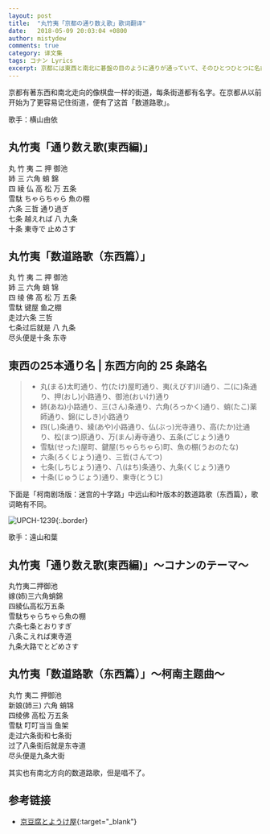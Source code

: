 ```yaml
---
layout: post
title:  "丸竹夷「京都の通り数え歌」歌词翻译"
date:   2018-05-09 20:03:04 +0800
author: mistydew
comments: true
category: 译文集
tags: コナン Lyrics
excerpt: 京都には東西と南北に碁盤の目のように通りが通っていて、そのひとつひとつに名前がついています。京都では昔から通りを簡単に覚えられるように、「通り数え歌」というのがあります。
---
```

京都有著东西和南北走向的像棋盘一样的街道，每条街道都有名字。在京都从以前开始为了更容易记住街道，便有了这首「数道路歌」。

歌手：横山由依

<div class="lyric-original">
  <h2>丸竹夷「通り数え歌(東西編)」</h2>
  <p>
    丸 竹 夷 二 押 御池<br>
    姉 三 六角 蛸 錦<br>
    四 綾 仏 高 松 万 五条<br>
    雪駄 ちゃらちゃら 魚の棚<br>
    六条 三哲 通り過ぎ<br>
    七条 越えれば 八 九条<br>
    十条 東寺で 止めさす
  </p>
</div>

<div class="lyric-translation">
  <h2>丸竹夷「数道路歌（东西篇）」</h2>
  <p>
    丸 竹 夷 二 押 御池<br>
    姉 三 六角 蛸 锦<br>
    四 绫 佛 高 松 万 五条<br>
    雪駄 键屋 鱼之棚<br>
    走过六条 三哲<br>
    七条过后就是 八 九条<br>
    尽头便是十条 东寺
  </p>
</div>

## 東西の25本通り名 | 东西方向的 25 条路名

> * 丸(まる)太町通り、竹(たけ)屋町通り、夷(えびす)川通り、二(に)条通り、押(おし)小路通り、御池(おいけ)通り
> * 姉(あね)小路通り、三(さん)条通り、六角(ろっかく)通り、蛸(たこ)薬師通り、錦(にしき)小路通り
> * 四(し)条通り、綾(あや)小路通り、仏(ぶっ)光寺通り、高(たか)辻通り、松(まつ)原通り、万(まん)寿寺通り、五条(ごじょう)通り
> * 雪駄(せった)屋町、鍵屋(ちゃらちゃら)町、魚の棚(うおのたな)
> * 六条(ろくじょう)通り、三哲(さんてつ)
> * 七条(しちじょう)通り、八(はち)条通り、九条(くじょう)通り
> * 十条(じゅうじょう)通り、東寺(とうじ)

下面是「柯南剧场版：迷宫的十字路」中远山和叶版本的数道路歌（东西篇），歌词略有不同。

![UPCH-1239](https://www.generasia.com/w/images/5/5f/MC_M7_OS_F.jpg){:.border}

歌手：遠山和葉

<div class="lyric-original">
  <h2>丸竹夷「通り数え歌(東西編)」〜コナンのテーマ〜</h2>
  <p>
    丸竹夷二押御池<br>
    嫁(姉)三六角蛸錦<br>
    四綾仏高松万五条<br>
    雪駄ちゃらちゃら魚の棚<br>
    六条七条とおりすぎ<br>
    八条こえれば東寺道<br>
    九条大路でとどめさす
  </p>
</div>

<div class="lyric-translation">
  <h2>丸竹夷「数道路歌（东西篇）」～柯南主题曲～</h2>
  <p>
    丸竹 夷二 押御池<br>
    新娘(姉三) 六角 蛸锦<br>
    四绫佛 高松 万五条<br>
    雪駄 叮叮当当 鱼架<br>
    走过六条街和七条街<br>
    过了八条街后就是东寺道<br>
    尽头便是九条大街
  </p>
</div>

其实也有南北方向的数道路歌，但是唱不了。

## 参考链接

* [京豆腐とようけ屋](http://www.toyoukeya.co.jp/map.htm){:target="_blank"}

